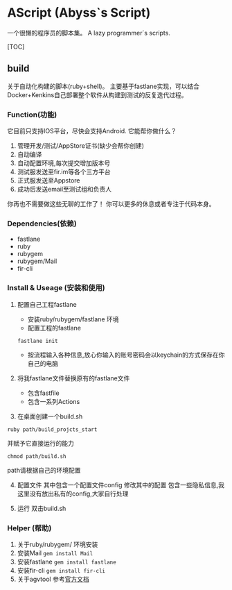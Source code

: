 # AScript (Abyss`s Script)

一个很懒的程序员的脚本集。
A lazy programmer`s scripts.

[TOC]
## build

关于自动化构建的脚本(ruby+shell)。
主要基于fastlane实现，可以结合Docker+Kenkins自己部署整个软件从构建到测试的反复迭代过程。

### Function(功能)

它目前只支持IOS平台，尽快会支持Android.
它能帮你做什么？

1. 管理开发/测试/AppStore证书(缺少会帮你创建)
2. 自动编译
3. 自动配置环境,每次提交增加版本号
4. 测试服发送至fir.im等各个三方平台
5. 正式服发送至Appstore
6. 成功后发送email至测试组和负责人

你再也不需要做这些无聊的工作了！
你可以更多的休息或者专注于代码本身。

### Dependencies(依赖)

* fastlane
* ruby
* rubygem
* rubygem/Mail
* fir-cli

### Install & Useage (安装和使用)

1. 配置自己工程fastlane
    * 安装ruby/rubygem/fastlane 环境
    * 配置工程的fastlane
    ```
    fastlane init
    ```
    * 按流程输入各种信息,放心你输入的账号密码会以keychain的方式保存在你自己的电脑

2. 将我fastlane文件替换原有的fastlane文件
    * 包含fastfile
    * 包含一系列Actions

3. 在桌面创建一个build.sh
```
ruby path/build_projcts_start
```
并赋予它直接运行的能力
```
chmod path/build.sh 
```

path请根据自己的环境配置

4. 配置文件
其中包含一个配置文件config
修改其中的配置
包含一些隐私信息,我这里没有放出私有的config,大家自行处理

5. 运行
双击build.sh

### Helper (帮助)

1. 关于ruby/rubygem/ 环境安装
2. 安装Mail ``gem install Mail``
3. 安装fastlane ``gem install fastlane``
4. 安装fir-cli ``gem install fir-cli``
5. 关于agvtool 参考[官方文档](https://developer.apple.com/library/content/qa/qa1827/_index.html)
